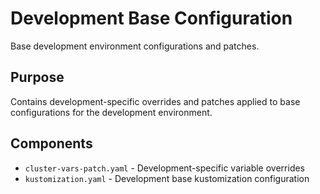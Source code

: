 # Development Base Configuration

Base development environment configurations and patches.

## Purpose

Contains development-specific overrides and patches applied to base configurations for the development environment.

## Components

- `cluster-vars-patch.yaml` - Development-specific variable overrides
- `kustomization.yaml` - Development base kustomization configuration